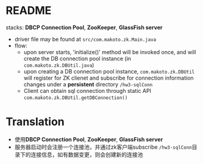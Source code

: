 # README

stacks: **DBCP Connection Pool**, **ZooKeeper**, **GlassFish server**

- driver file may be found at `src/com.makoto.zk.Main.java`
- flow:
    - upon server starts, 'initialize()' method will be invoked once, and will create the DB connection pool instance (in `com.makoto.zk.DBUtil.java`)
    - upon creating a DB connection pool instance, `com.makoto.zk.DBUtil` will register for ZK clienet and subscribe for connection information changes under a **persistent** directory `/hw3-sqlConn`
    - Client can obtain sql connection through static API `com.makoto.zk.DBUtil.getDBConnection()`





# Translation
- 使用**DBCP Connection Pool**, **ZooKeeper**, **GlassFish server**
- 服务器启动时会注册一个连接池，并通过zk客户端subscribe `/hw3-sqlConn`目录下的连接信息，如有数据变更，则会创建新的连接池